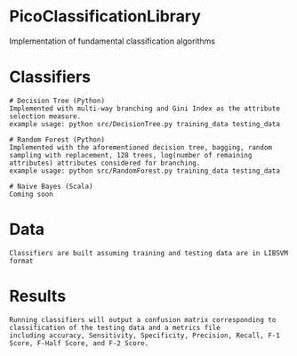 # PicoClassificationLibrary
Implementation of fundamental classification algorithms

  # Classifiers
    # Decision Tree (Python)
    Implemented with multi-way branching and Gini Index as the attribute selection measure.
    example usage: python src/DecisionTree.py training_data testing_data

    # Random Forest (Python)
    Implemented with the aforementioned decision tree, bagging, random sampling with replacement, 128 trees, log(number of remaining attributes) attributes considered for branching.
    example usage: python src/RandomForest.py training_data testing_data

    # Naive Bayes (Scala)
    Coming soon
    
  # Data
    Classifiers are built assuming training and testing data are in LIBSVM format
   
  # Results
    Running classifiers will output a confusion matrix corresponding to classification of the testing data and a metrics file
    including accuracy, Sensitivity, Specificity, Precision, Recall, F-1 Score, F-Half Score, and F-2 Score.
    
    
   
